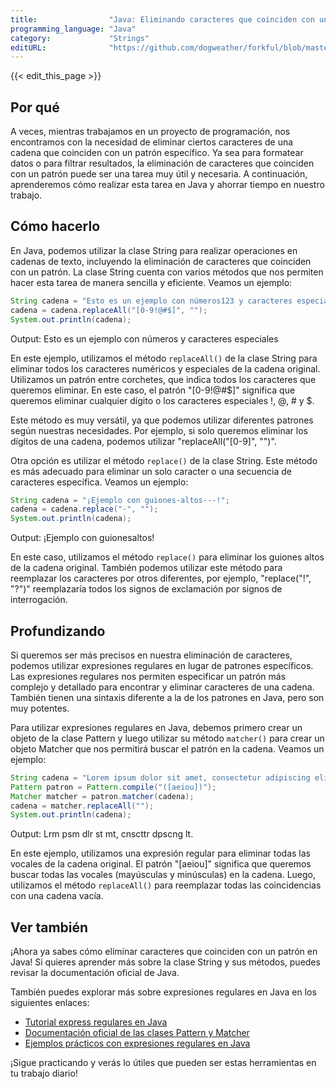 ```yaml
---
title:                "Java: Eliminando caracteres que coinciden con un patrón."
programming_language: "Java"
category:             "Strings"
editURL:              "https://github.com/dogweather/forkful/blob/master/content/es/java/deleting-characters-matching-a-pattern.md"
---
```


{{< edit_this_page >}}

## Por qué

A veces, mientras trabajamos en un proyecto de programación, nos encontramos con la necesidad de eliminar ciertos caracteres de una cadena que coinciden con un patrón específico. Ya sea para formatear datos o para filtrar resultados, la eliminación de caracteres que coinciden con un patrón puede ser una tarea muy útil y necesaria. A continuación, aprenderemos cómo realizar esta tarea en Java y ahorrar tiempo en nuestro trabajo.

## Cómo hacerlo

En Java, podemos utilizar la clase String para realizar operaciones en cadenas de texto, incluyendo la eliminación de caracteres que coinciden con un patrón. La clase String cuenta con varios métodos que nos permiten hacer esta tarea de manera sencilla y eficiente. Veamos un ejemplo:

```java
String cadena = "Esto es un ejemplo con números123 y caracteres especiales!@#$";
cadena = cadena.replaceAll("[0-9!@#$]", "");
System.out.println(cadena);
```
Output: Esto es un ejemplo con números y caracteres especiales

En este ejemplo, utilizamos el método `replaceAll()` de la clase String para eliminar todos los caracteres numéricos y especiales de la cadena original. Utilizamos un patrón entre corchetes, que indica todos los caracteres que queremos eliminar. En este caso, el patrón "[0-9!@#$]" significa que queremos eliminar cualquier dígito o los caracteres especiales !, @, # y $.

Este método es muy versátil, ya que podemos utilizar diferentes patrones según nuestras necesidades. Por ejemplo, si solo queremos eliminar los dígitos de una cadena, podemos utilizar "replaceAll("[0-9]", "")".

Otra opción es utilizar el método `replace()` de la clase String. Este método es más adecuado para eliminar un solo caracter o una secuencia de caracteres específica. Veamos un ejemplo:

```java
String cadena = "¡Ejemplo con guiones-altos---!";
cadena = cadena.replace("-", "");
System.out.println(cadena);
```
Output: ¡Ejemplo con guionesaltos!

En este caso, utilizamos el método `replace()` para eliminar los guiones altos de la cadena original. También podemos utilizar este método para reemplazar los caracteres por otros diferentes, por ejemplo, "replace("!", "?")" reemplazaría todos los signos de exclamación por signos de interrogación.

## Profundizando

Si queremos ser más precisos en nuestra eliminación de caracteres, podemos utilizar expresiones regulares en lugar de patrones específicos. Las expresiones regulares nos permiten especificar un patrón más complejo y detallado para encontrar y eliminar caracteres de una cadena. También tienen una sintaxis diferente a la de los patrones en Java, pero son muy potentes.

Para utilizar expresiones regulares en Java, debemos primero crear un objeto de la clase Pattern y luego utilizar su método `matcher()` para crear un objeto Matcher que nos permitirá buscar el patrón en la cadena. Veamos un ejemplo:

```java
String cadena = "Lorem ipsum dolor sit amet, consectetur adipiscing elit.";
Pattern patron = Pattern.compile("([aeiou])");
Matcher matcher = patron.matcher(cadena);
cadena = matcher.replaceAll("");
System.out.println(cadena);
```
Output: Lrm psm dlr st mt, cnscttr dpscng lt.

En este ejemplo, utilizamos una expresión regular para eliminar todas las vocales de la cadena original. El patrón "[aeiou]" significa que queremos buscar todas las vocales (mayúsculas y minúsculas) en la cadena. Luego, utilizamos el método `replaceAll()` para reemplazar todas las coincidencias con una cadena vacía.

## Ver también

¡Ahora ya sabes cómo eliminar caracteres que coinciden con un patrón en Java! Si quieres aprender más sobre la clase String y sus métodos, puedes revisar la documentación oficial de Java.

También puedes explorar más sobre expresiones regulares en Java en los siguientes enlaces:

- [Tutorial express regulares en Java](https://www.vogella.com/tutorials/JavaRegularExpressions/article.html)
- [Documentación oficial de las clases Pattern y Matcher](https://docs.oracle.com/javase/8/docs/api/java/util/regex/Pattern.html)
- [Ejemplos prácticos con expresiones regulares en Java](https://www.javacodeexamples.com/java-regex-tutorial/)

¡Sigue practicando y verás lo útiles que pueden ser estas herramientas en tu trabajo diario!